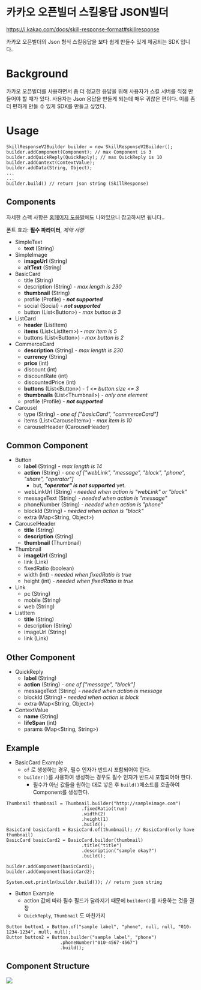 # 카카오 오픈빌더 스킬응답 JSON빌더

https://i.kakao.com/docs/skill-response-format#skillresponse

카카오 오픈빌더의 Json 형식 스킬응답을 보다 쉽게 만들수 있게 제공되는 SDK 입니다.

# Background

카카오 오픈빌더를 사용하면서 좀 더 정교한 응답을 위해 사용자가 스킬 서버를 직접 만들어야 할 때가 있다. 
사용자는 Json 응답을 만들게 되는데 매우 귀찮은 편이다. 이를 좀 더 편하게 만들 수 있게 SDK를 만들고 싶었다.
# Usage
```
SkillResponseV2Builder builder = new SkillResponseV2Builder();
builder.addComponent(Component); // max Component is 3
builder.addQuickReply(QuickReply); // max QuickReply is 10
builder.addContext(ContextValue);
builder.addData(String, Object);
...
...
builder.build() // return json string (SkillResponse)
```

## Components
자세한 스펙 사항은 [홈페이지 도움말](https://i.kakao.com/docs/skill-response-format#skillresponse)에도 나와있으니 참고하시면 됩니다..

폰트 효과:  **필수 파라미터**, *제약 사항*

* SimpleText
	* **text** (String)
* SimpleImage
	* **imageUrl** (String)
	* **altText** (String)
* BasicCard
	* title (String)
	* description (String) -  *max length is 230*
	* **thumbnail** (String)
	* profile (Profile) - ***not supported***
	* social (Social) - ***not supported***
	* button (List\<Button\>) - *max button is 3*
* ListCard
	* **header** (ListItem)
	* **items** (List\<ListItem\>) - *max item is 5*
	* buttons (List\<Button\>) - *max button is 2*
* CommerceCard
	* **description** (String) - *max length is 230*
	* **currency** (String)
	* **price** (int)
	* discount (int)
	* discountRate (int)
	* discountedPrice (int)
	* **buttons** (List\<Button\>) - *1 <= button.size <= 3*
	* **thumbnails** (List\<Thumbnail\>) - *only one element*
	* profile (Profile) - ***not supported***
* Carousel
	* type (String) - *one of ["basicCard", "commerceCard"]*
	* items (List\<CarouselItem\>) - *max item is 10*
	* carouselHeader (CarouselHeader)
## Common Component

* Button
	* **label** (String) - *max length is 14*
	* **action** (String) - *one of ["webLink", "message", "block", "phone", "share", "operator"]*
		* but, ***"operator" is not supported*** yet.
	* webLinkUrl (String) - *needed when action is "webLink" or "block"*
	* messageText (String) - *needed when action is "message"*
	* phoneNumber (String) - *needed when action is "phone"*
	* blockId (String) - *needed when action is "block"*
	* extra (Map<String, Object>)
* CarouselHeader
	* **title** (String)
	* **description** (String)
	* **thumbnail** (Thumbnail)
* Thumbnail
	* **imageUrl** (String)
	* link (Link)
	* fixedRatio (boolean)
	* width (int) - *needed when fixedRatio is true*
	* height (int) - *needed when fixedRatio is true*
* Link
	* pc (String)
	* mobile (String)
	* web (String)
* ListItem
	* **title** (String)
	* description (String)
	* imageUrl (String)
	* link (Link)

## Other Component

* QuickReply
	* **label** (String)
	* **action** (String) - *one of ["message", "block"]*
	* messageText (String) - *needed when action is message*
	* blockId (String) - *needed when action is block*
	* extra (Map<String, Object>)
* ContextValue
	* **name** (String)
	* **lifeSpan** (int)
	* params (Map<String, String>)

## Example
* BasicCard Example
	* `of` 로 생성하는 경우, 필수 인자가 반드시 포함되어야 한다.
	* `builder()`를 사용하여 생성하는 경우도 필수 인자가 반드시 포함되어야 한다.
		* 필수가 아닌 값들을 원하는 대로 넣은 후 `build()`메소드를 호출하여 Component를 생성한다.
```
Thumbnail thumbnail = Thumbnail.builder("http://sampleimage.com")
							.fixedRatio(true)
							.width(2)
							.height(1)
							.build();
BasicCard basicCard1 = BasicCard.of(thumbnail); // BasicCard(only have thumbnail)
BasicCard basicCard2 = BasicCard.builder(thumbnail)
							.title("title")
							.description("sample okay?")
							.build();

builder.addComponent(basicCard1);
builder.addComponent(basicCard2);

System.out.println(builder.build()); // return json string
```
* Button Example
	* action 값에 따라 필수 필드가 달라지기 때문에 `builder()`를 사용하는 것을 권장
	* `QuickReply`, `Thumbnail` 도 마찬가지
```
Button button1 = Button.of("sample label", "phone", null, null, "010-1234-1234", null, null);
Button button2 = Button.builder("sample label", "phone")
					.phoneNumber("010-4567-4567")
					.build();
```

## Component Structure
[![](https://mermaid.ink/img/eyJjb2RlIjoiZ3JhcGggVERcblx0QVtTa2lsbFJlc3BvbnNlVjJdIC0tPiBCW1NraWxsVGVtcGxhdGVdXG5cdEEgLS0-IGNvbnRleHRDb250cm9sW0NvbnRleHRDb250cm9sXVxuXHRBIC0tPiBEW0RhdGFdXG5cdEIgLS0-IGNvbXBvbmVudHNbQ29tcG9uZW50c11cblx0QiAtLT4gcXVpY2tSZXBsaWVzW1F1aWNrUmVwbGllc11cblx0XG5cdHF1aWNrUmVwbGllcyAtLT4gcXJbUXVpY2tSZXBseV1cblxuXHRjb250ZXh0Q29udHJvbC0tPiBjdltDb250ZXh0VmFsdWVdXG5cdGNvbXBvbmVudHMgLS0-IHN0W1NpbXBsZVRleHRdXG5cdGNvbXBvbmVudHMgLS0-IHNpW1NpbXBsZUltYWdlXVxuXHRjb21wb25lbnRzIC0tPiBiY1tCYXNpY0NhcmRdXG5cdGNvbXBvbmVudHMgLS0-IGxjW0xpc3RDYXJkXVxuXHRjb21wb25lbnRzIC0tPiBjY1tDb21tZXJjZUNhcmRdXG5cdGNvbXBvbmVudHMgLS0-IGNhW0Nhcm91c2VsXVxuXHRjb21wb25lbnRzIC0tPiBjb21tb25bQ29tbW9uXVxuXHRcblx0Y29tbW9uIC0tPiBidXR0b25bQnV0dG9uXVxuXHRjb21tb24gLS0-IHRodW1ibmFpbFtUaHVtYm5haWxdXG5cdGNvbW1vbiAtLT4gbGlua1tMaW5rXVxuXHRjb21tb24gLS0-IGNhcm91c2VsSGVhZGVyW0Nhcm91c2VsSGVhZGVyXSIsIm1lcm1haWQiOnsidGhlbWUiOiJkZWZhdWx0In0sInVwZGF0ZUVkaXRvciI6ZmFsc2V9)](https://mermaid-js.github.io/mermaid-live-editor/#/edit/eyJjb2RlIjoiZ3JhcGggVERcblx0QVtTa2lsbFJlc3BvbnNlVjJdIC0tPiBCW1NraWxsVGVtcGxhdGVdXG5cdEEgLS0-IGNvbnRleHRDb250cm9sW0NvbnRleHRDb250cm9sXVxuXHRBIC0tPiBEW0RhdGFdXG5cdEIgLS0-IGNvbXBvbmVudHNbQ29tcG9uZW50c11cblx0QiAtLT4gcXVpY2tSZXBsaWVzW1F1aWNrUmVwbGllc11cblx0XG5cdHF1aWNrUmVwbGllcyAtLT4gcXJbUXVpY2tSZXBseV1cblxuXHRjb250ZXh0Q29udHJvbC0tPiBjdltDb250ZXh0VmFsdWVdXG5cdGNvbXBvbmVudHMgLS0-IHN0W1NpbXBsZVRleHRdXG5cdGNvbXBvbmVudHMgLS0-IHNpW1NpbXBsZUltYWdlXVxuXHRjb21wb25lbnRzIC0tPiBiY1tCYXNpY0NhcmRdXG5cdGNvbXBvbmVudHMgLS0-IGxjW0xpc3RDYXJkXVxuXHRjb21wb25lbnRzIC0tPiBjY1tDb21tZXJjZUNhcmRdXG5cdGNvbXBvbmVudHMgLS0-IGNhW0Nhcm91c2VsXVxuXHRjb21wb25lbnRzIC0tPiBjb21tb25bQ29tbW9uXVxuXHRcblx0Y29tbW9uIC0tPiBidXR0b25bQnV0dG9uXVxuXHRjb21tb24gLS0-IHRodW1ibmFpbFtUaHVtYm5haWxdXG5cdGNvbW1vbiAtLT4gbGlua1tMaW5rXVxuXHRjb21tb24gLS0-IGNhcm91c2VsSGVhZGVyW0Nhcm91c2VsSGVhZGVyXSIsIm1lcm1haWQiOnsidGhlbWUiOiJkZWZhdWx0In0sInVwZGF0ZUVkaXRvciI6ZmFsc2V9)

